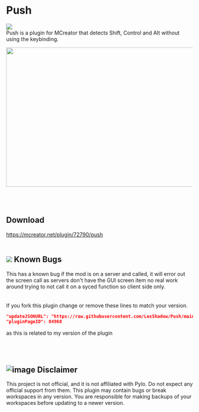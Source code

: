 # Push
![](https://img.shields.io/badge/Version-1.0.0.5-green?style=plastic&logo=github)<br>
Push is a plugin for MCreator that detects Shift, Control and Alt without using the keybinding.

<p align="center">
  <img width="864" height="375" src="https://user-images.githubusercontent.com/70896639/220835299-7dfef3ec-d093-4846-a764-bf0b8bd5e184.png">
</p>
<br>
<br>

## Download

https://mcreator.net/plugin/72790/push
<br>
<br>
## ![](https://cdn.jsdelivr.net/gh/twitter/twemoji@v11.0.0/36x36/1f6a7.png) Known Bugs

This has a known bug if the mod is on a server and called, it will error out the screen call as servers don't have the GUI screen item no real work around trying to not call it on a syced function so client side only.
<br>
<br>
<br>
If you fork this plugin change or remove these lines to match your version.
```json
"updateJSONURL": "https://raw.githubusercontent.com/LexShadow/Push/main/update.json",
"pluginPageID": 84968
```
as this is related to my version of the plugin

<br>
<br>

## ![image](https://user-images.githubusercontent.com/70896639/220834608-c65aeaaf-6c63-402c-a10b-03b2a7f5b471.png) Disclaimer
This project is not official, and it is not affiliated with Pylo. Do not expect any official support from them.
This plugin may contain bugs or break workspaces in any version. You are responsible for making backups of your workspaces before updating to a newer version.
